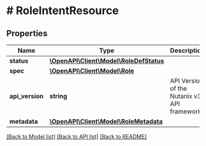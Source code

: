 # # RoleIntentResource

## Properties

Name | Type | Description | Notes
------------ | ------------- | ------------- | -------------
**status** | [**\OpenAPI\Client\Model\RoleDefStatus**](RoleDefStatus.md) |  | [optional]
**spec** | [**\OpenAPI\Client\Model\Role**](Role.md) |  | [optional]
**api_version** | **string** | API Version of the Nutanix v3 API framework. | [optional] [default to '3.1.0']
**metadata** | [**\OpenAPI\Client\Model\RoleMetadata**](RoleMetadata.md) |  |

[[Back to Model list]](../../README.md#models) [[Back to API list]](../../README.md#endpoints) [[Back to README]](../../README.md)
